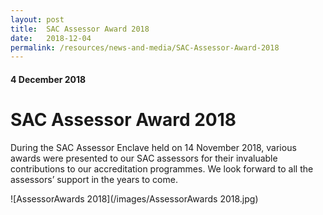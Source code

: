 ```yaml
---
layout: post
title:  SAC Assessor Award 2018
date:   2018-12-04
permalink: /resources/news-and-media/SAC-Assessor-Award-2018
---
```

#### 4 December 2018
# **SAC Assessor Award 2018**

During the SAC Assessor Enclave held on 14 November 2018, various awards were presented to our SAC assessors for their invaluable contributions to our accreditation programmes. We look forward to all the assessors’ support in the years to come.

![AssessorAwards 2018](/images/AssessorAwards 2018.jpg)
